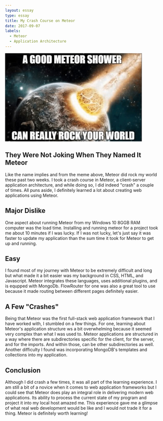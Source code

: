 ```yaml
---
layout: essay
type: essay
title: My Crash Course on Meteor
date: 2017-09-07
labels:
  - Meteor
  - Application Architecture
---
```


<img class="ui medium left floated image" src="../images/meteor-meme.jpg">

## They Were Not Joking When They Named It Meteor

Like the name implies and from the meme above, Meteor did rock my world these past two weeks. I took a crash course in Meteor, a client-server application architecture, and while doing so, I did indeed "crash" a couple of times. All puns aside, I definitely learned a lot about creating web applications using Meteor.

## Major Dislike

One aspect about running Meteor from my Windows 10 8GGB RAM computer was the load time. Installing and running meteor for a project took me about 10 minutes if I was lucky. If I was not lucky, let's just say it was faster to update my application than the sum time it took for Meteor to get up and running.

## Easy

I found most of my journey with Meteor to be extremely difficult and long but what made it a bit easier was my background in CSS, HTML, and Javascript. Meteor integrates these languages, uses additional plugins, and is equpped with MongoDb. FlowRouter for one was also a great tool to use because it made routing between different pages definitely easier.

## A Few "Crashes"

Being that Meteor was the first full-stack web application framework that I have worked with, I stumbled on a few things. For one, learning about Meteor's application structure ws a bit overwhelming because it seemed very complex than what I was used to. Meteor applications are structured in a way where there are subdirectories specific for the client, for the server, and for the imports. And within those, can be other subdirectories as well. Another difficulty I found was incorporating MongoDB's templates and collections into my application.

## Conclusion

Although I did crash a few times, it was all part of the learning experience. I am still a bit of a novice when it comes to web application frameworks but I could see that Meteor does play an integral role in delivering modern web applications. Its ability to process the current state of my program and project it into my local host amazed me. This experience gave me a glimpse of what real web development would be like and I would not trade it for a thing. Meteor is definitely worth learning!

